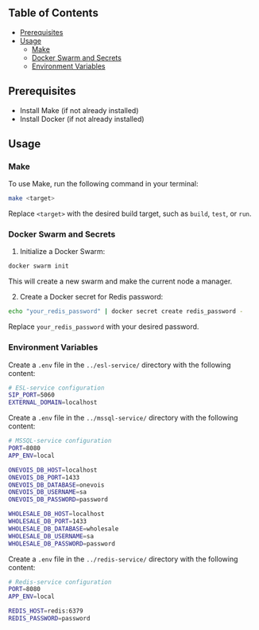 ## Table of Contents
- [Prerequisites](#prerequisites)
- [Usage](#usage)
  - [Make](#make)
  - [Docker Swarm and Secrets](#docker-swarm-and-secrets)
  - [Environment Variables](#environment-variables)

## Prerequisites
- Install Make (if not already installed)
- Install Docker (if not already installed)

## Usage

### Make

To use Make, run the following command in your terminal:

```bash
make <target>
```

Replace `<target>` with the desired build target, such as `build`, `test`, or `run`.

### Docker Swarm and Secrets

1. Initialize a Docker Swarm:

```bash
docker swarm init
```

This will create a new swarm and make the current node a manager.

2. Create a Docker secret for Redis password:

```bash
echo "your_redis_password" | docker secret create redis_password -
```

Replace `your_redis_password` with your desired password.

### Environment Variables

Create a `.env` file in the `../esl-service/` directory with the following content:

```bash
# ESL-service configuration
SIP_PORT=5060
EXTERNAL_DOMAIN=localhost
```

Create a `.env` file in the `../mssql-service/` directory with the following content:

```bash
# MSSQL-service configuration
PORT=8080
APP_ENV=local

ONEVOIS_DB_HOST=localhost
ONEVOIS_DB_PORT=1433
ONEVOIS_DB_DATABASE=onevois
ONEVOIS_DB_USERNAME=sa
ONEVOIS_DB_PASSWORD=password

WHOLESALE_DB_HOST=localhost
WHOLESALE_DB_PORT=1433
WHOLESALE_DB_DATABASE=wholesale
WHOLESALE_DB_USERNAME=sa
WHOLESALE_DB_PASSWORD=password
```

Create a `.env` file in the `../redis-service/` directory with the following content:

```bash
# Redis-service configuration
PORT=8080
APP_ENV=local

REDIS_HOST=redis:6379
REDIS_PASSWORD=password
```
